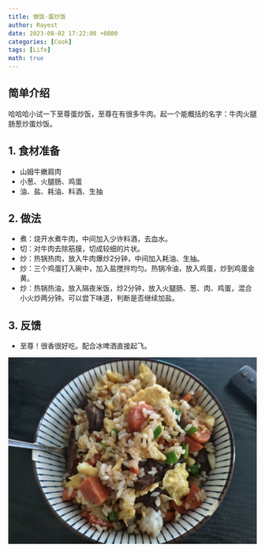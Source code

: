 ```yaml
---
title: 做饭-蛋炒饭
author: Rayest
date: 2023-08-02 17:22:00 +0800
categories: [Cook]
tags: [Life]
math: true
---
```



## 简单介绍

哈哈哈小试一下至尊蛋炒饭，至尊在有很多牛肉。起一个能概括的名字：牛肉火腿肠葱炒蛋炒饭。

## 1. 食材准备

- 山姆牛嫩肩肉
- 小葱、火腿肠、鸡蛋
- 油、盐、耗油、料酒、生抽

## 2. 做法

- 煮：烧开水煮牛肉，中间加入少许料酒，去血水。
- 切：对牛肉去除筋膜，切成较细的片状。
- 炒：热锅热肉，放入牛肉爆炒2分钟，中间加入耗油、生抽。
- 炒：三个鸡蛋打入碗中，加入盐搅拌均匀。热锅冷油，放入鸡蛋，炒到鸡蛋金黄。
- 炒：热锅热油，放入隔夜米饭，炒2分钟，放入火腿肠、葱、肉、鸡蛋，混合小火炒两分钟。可以尝下味道，判断是否继续加盐。

## 3. 反馈

- 至尊！很香很好吃。配合冰啤酒直接起飞。

![img](/img/IMG_20230801_180941.jpg)
